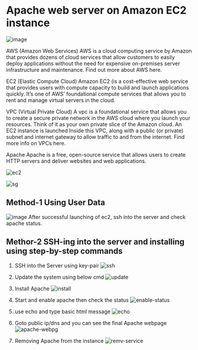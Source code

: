 # Apache web server on Amazon EC2 instance

![image](https://github.com/user-attachments/assets/3f6b6356-a168-4747-a4ed-a779d0fdb122)

AWS (Amazon Web Services)
AWS is a cloud computing service by Amazon that provides dozens of cloud services that allow customers to easily deploy applications without the need for expensive on-premises server infrastructure and maintenance. Find out more about AWS here.

EC2 (Elastic Compute Cloud)
Amazon EC2 (is a cost-effective web service that provides users with compute capacity to build and launch applications quickly. It’s one of AWS’ foundational compute services that allows you to rent and manage virtual servers in the cloud.

VPC (Virtual Private Cloud)
A vpc is a foundational service that allows you to create a secure private network in the AWS cloud where you launch your resources. Think of it as your own private slice of the Amazon cloud. An EC2 instance is launched Inside this VPC, along with a public (or private) subnet and internet gateway to allow traffic to and from the internet. Find more info on VPCs here.

Apache
Apache is a free, open-source service that allows users to create HTTP servers and deliver websites and web applications.

![ec2](https://github.com/user-attachments/assets/cd476024-2287-4367-acd4-3a63091de1eb)

![sg](https://github.com/user-attachments/assets/72161b05-062d-446f-9484-da42aefa27cc)

## Method-1 Using User Data
![image](https://github.com/user-attachments/assets/c9727a99-3bd6-4a47-8dd5-9775632cbb43)
After successful launching of ec2, ssh into the server and check apache status.

## Methor-2 SSH-ing into the server and installing using step-by-step commands

1. SSH into the Server using key-pair
![ssh](https://github.com/user-attachments/assets/f9dbc1d6-a16b-442c-953d-d6a19cf1e676)

2. Update the system using below cmd
![update](https://github.com/user-attachments/assets/ed545b4e-a048-4a10-94d1-18a0fc83f00e)

3. Install Apache
![install](https://github.com/user-attachments/assets/178d3e82-7bf0-4b7a-b775-6c842d988ebc)

4. Start and enable apache then check the status
![enable-status](https://github.com/user-attachments/assets/841eabfc-02f3-41ad-9c1d-35f939f5d84d)

5. use echo and type basic html message
![echo](https://github.com/user-attachments/assets/66c4945d-a643-427c-8d4b-a5ca09448005)

6. Goto public ip/dns and you can see the final Apache webpage 
![apache-webpg](https://github.com/user-attachments/assets/0150e44b-7436-46d3-9f71-fd9797165f2e)

7. Removing Apache from the instance
![remv-service](https://github.com/user-attachments/assets/bba4a593-db2a-4469-8ddc-01f088cb617f)
